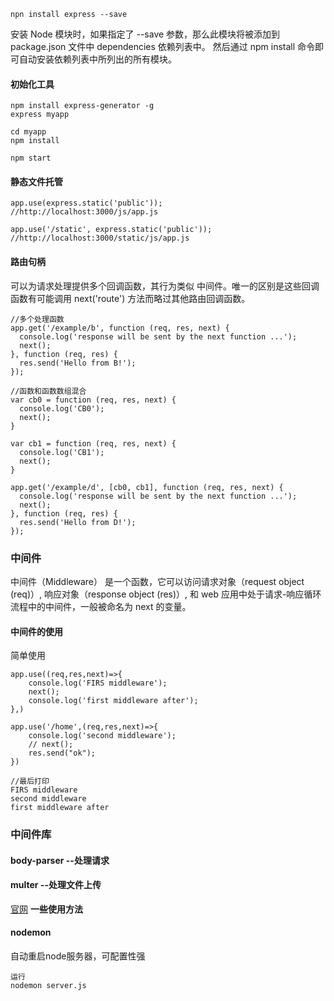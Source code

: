 ```
npn install express --save
```
安装 Node 模块时，如果指定了 --save 参数，那么此模块将被添加到 package.json 文件中 dependencies 依赖列表中。 然后通过 npm install 命令即可自动安装依赖列表中所列出的所有模块。

#### 初始化工具
```
npm install express-generator -g
express myapp

cd myapp 
npm install

npm start
```

#### 静态文件托管
```
app.use(express.static('public'));
//http://localhost:3000/js/app.js

app.use('/static', express.static('public'));
//http://localhost:3000/static/js/app.js
```

#### 路由句柄
可以为请求处理提供多个回调函数，其行为类似 中间件。唯一的区别是这些回调函数有可能调用 next('route') 方法而略过其他路由回调函数。
```
//多个处理函数
app.get('/example/b', function (req, res, next) {
  console.log('response will be sent by the next function ...');
  next();
}, function (req, res) {
  res.send('Hello from B!');
});

//函数和函数数组混合
var cb0 = function (req, res, next) {
  console.log('CB0');
  next();
}

var cb1 = function (req, res, next) {
  console.log('CB1');
  next();
}

app.get('/example/d', [cb0, cb1], function (req, res, next) {
  console.log('response will be sent by the next function ...');
  next();
}, function (req, res) {
  res.send('Hello from D!');
});

```


### 中间件
中间件（Middleware） 是一个函数，它可以访问请求对象（request object (req)）, 响应对象（response object (res)）, 和 web 应用中处于请求-响应循环流程中的中间件，一般被命名为 next 的变量。

#### 中间件的使用
简单使用
```
app.use((req,res,next)=>{
    console.log('FIRS middleware');
    next();
    console.log('first middleware after');
},)

app.use('/home',(req,res,next)=>{
    console.log('second middleware');
    // next();
    res.send("ok");
}) 

//最后打印
FIRS middleware
second middleware
first middleware after
```

### 中间件库
#### body-parser  --处理请求
#### multer  --处理文件上传
[官网](https://github.com/expressjs/multer)
__一些使用方法__
#### nodemon
自动重启node服务器，可配置性强
```
运行
nodemon server.js
```


